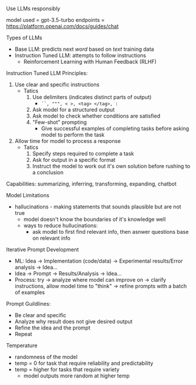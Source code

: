Use LLMs responsibly 

model used = gpt-3.5-turbo
endpoints = https://platform.openai.com/docs/guides/chat

Types of LLMs
- Base LLM: predicts next *word* based on *text* training data
- Instruction Tuned LLM: attempts to follow instructions
  - Reinforcement Learning with Human Feedback (RLHF)

Instruction Tuned LLM Principles:
1. Use clear and specific instructions
    - Tatics
        1. Use delimiters (indicates distinct parts of output)
            - ` ``, """, < >, <tag> </tag>, : `
        2. Ask model for a structured output
        3. Ask model to check whether conditions are satisfied
        4. "Few-shot" prompting
            - Give successful examples of completing tasks before asking model to perform the task
2. Allow time for model to process a response 
    - Tatics
        1. Specify steps required to complete a task
        2. Ask for output in a specific format
        3. Instruct the model to work out it's own solution before rushing to a conclusion

Capabilities: summarizing, inferring, transforming, expanding, chatbot

Model Limitations
- hallucinations - making statements that sounds plausible but are not true
    - model doesn't know the boundaries of it's knowledge well
    - ways to reduce hullucinations:
        - ask model to first find relevant info, then asnwer questions base on relevant info

Iterative Prompt Development
- ML: Idea -> Implementation (code/data) -> Experimental results/Error analysis -> Idea...
- Idea -> Prompt -> Results/Analysis -> Idea...
- Process: try -> analyze where model can improve on -> clarify instructions, allow model time to "think" -> refine prompts with a batch of examples

Prompt Guildlines: 
- Be clear and specific 
- Analyze why result does not give desired output
- Refine the idea and the prompt 
- Repeat 

Temperature
- randomness of the model
- temp = 0 for task that require reliability and predictability 
- temp = higher for tasks that require variety
    - model outputs more random at higher temp
